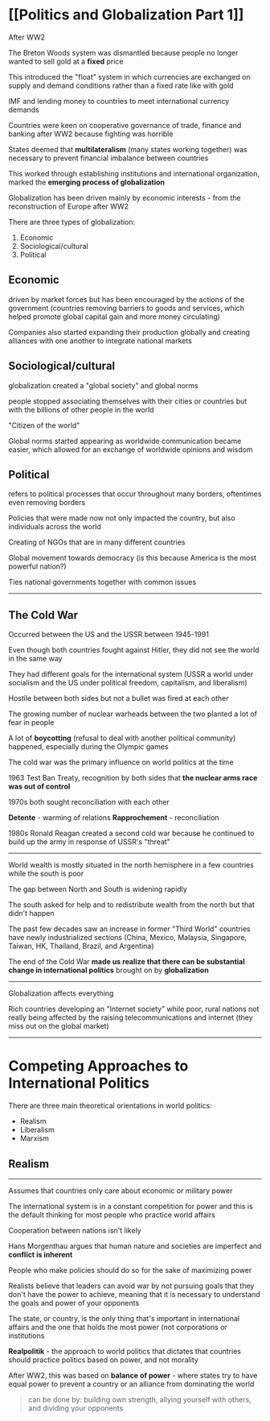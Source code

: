 # [[Politics and Globalization Part 1]]

After WW2

The Breton Woods system was dismantled because people no longer wanted to sell gold at a **fixed** price

This introduced the "float" system in which currencies are exchanged on supply and demand conditions rather than a fixed rate like with gold

IMF and lending money to countries to meet international currency demands

Countries were keen on cooperative governance of trade, finance and banking after WW2 because fighting was horrible

States deemed that **multilateralism** (many states working together) was necessary to prevent financial imbalance between countries

This worked through establishing institutions and international organization, marked the **emerging process of globalization**

Globalization has been driven mainly by economic interests - from the reconstruction of Europe after WW2

There are three types of globalization:

1. Economic 
2. Sociological/cultural
3. Political

## Economic

driven by market forces but has been encouraged by the actions of the government
(countries removing barriers to goods and services, which helped promote global capital gain and more money circulating)

Companies also started expanding their production globally and creating alliances with one another to integrate national markets

## Sociological/cultural

globalization created a "global society" and global norms

people stopped associating themselves with their cities or countries but with the billions of other people in the world

"Citizen of the world"

Global norms started appearing as worldwide communication became easier, which allowed for an exchange of worldwide opinions and wisdom

## Political

refers to political processes that occur throughout many borders, oftentimes even removing borders

Policies that were made now not only impacted the country, but also individuals across the world

Creating of NGOs that are in many different countries

Global movement towards democracy (is this because America is the most powerful nation?)

Ties national governments together with common issues

---

## The Cold War

Occurred between the US and the USSR between 1945-1991

Even though both countries fought against Hitler, they did not see the world in the same way

They had different goals for the international system (USSR a world under socialism and the US under political freedom, capitalism, and liberalism)

Hostile between both sides but not a bullet was fired at each other

The growing number of nuclear warheads between the two planted a lot of fear in people

A lot of **boycotting** (refusal to deal with another political community) happened, especially during the Olympic games

The cold war was the primary influence on world politics at the time

1963 Test Ban Treaty, recognition by both sides that **the nuclear arms race was out of control**

1970s both sought reconciliation with each other

**Detente** - warming of relations
**Rapprochement** - reconciliation

1980s Ronald Reagan created a second cold war because he continued to build up the army in response of USSR's "threat"

---

World wealth is mostly situated in the north hemisphere in a few countries while the south is poor

The gap between North and South is widening rapidly

The south asked for help and to redistribute wealth from the north but that didn't happen

The past few decades saw an increase in former "Third World" countries have newly industrialized sections (China, Mexico, Malaysia, Singapore, Taiwan, HK, Thailand, Brazil, and Argentina)

The end of the Cold War **made us realize that there can be substantial change in international politics** brought on by **globalization**

--- 
Globalization affects everything

Rich countries developing an "Internet society" while poor, rural nations not really being affected by the raising telecommunications and internet (they miss out on the global market)

---
# Competing Approaches to International Politics

There are three main theoretical orientations in world politics:

- Realism
- Liberalism
- Marxism

## Realism
---
Assumes that countries only care about economic or military power

The international system is in a constant competition for power and this is the default thinking for most people who practice world affairs

Cooperation between nations isn't likely

Hans Morgenthau argues that human nature and societies are imperfect and **conflict is inherent**

People who make policies should do so for the sake of maximizing power

Realists believe that leaders can avoid war by not pursuing goals that they don't have the power to achieve, meaning that it is necessary to understand the goals and power of your opponents

The state, or country, is the only thing that's important in international affairs and the one that holds the most power (not corporations or institutions

**Realpolitik** - the approach to world politics that dictates that countries should practice politics based on power, and not morality

After WW2, this was based on **balance of power** - where states try to have equal power to prevent a country or an alliance from dominating the world
> can be done by: building own strength, allying yourself with others, and dividing your opponents





